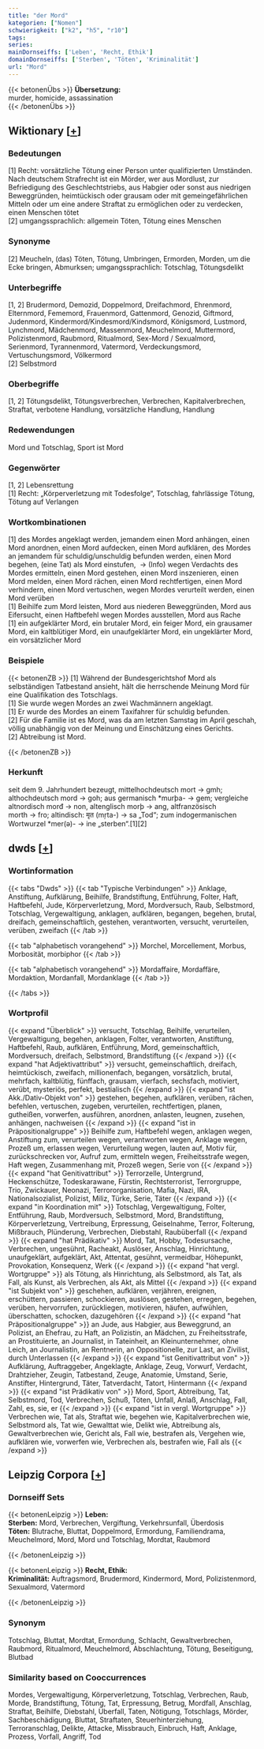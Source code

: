 ```yaml
---
title: "der Mord"
kategorien: ["Nomen"]
schwierigkeit: ["k2", "h5", "r10"]
tags:
series:
mainDornseiffs: ['Leben', 'Recht, Ethik']
domainDornseiffs: ['Sterben', 'Töten', 'Kriminalität']
url: "Mord"
---
```


{{< betonenÜbs >}}
**Übersetzung:**  
murder, homicide, assassination  
{{< /betonenÜbs >}}

## Wiktionary [[+](https://de.wiktionary.org/wiki/Mord)]

### Bedeutungen
[1] Recht: vorsätzliche Tötung einer Person unter qualifizierten Umständen. Nach deutschem Strafrecht ist ein Mörder, wer aus Mordlust, zur Befriedigung des Geschlechtstriebs, aus Habgier oder sonst aus niedrigen Beweggründen, heimtückisch oder grausam oder mit gemeingefährlichen Mitteln oder um eine andere Straftat zu ermöglichen oder zu verdecken, einen Menschen tötet  
[2] umgangssprachlich: allgemein Töten, Tötung eines Menschen  

### Synonyme
[2] Meucheln, (das) Töten, Tötung, Umbringen, Ermorden, Morden, um die Ecke bringen, Abmurksen; umgangssprachlich: Totschlag, Tötungsdelikt  

### Unterbegriffe
[1, 2] Brudermord, Demozid, Doppelmord, Dreifachmord, Ehrenmord, Elternmord, Fememord, Frauenmord, Gattenmord, Genozid, Giftmord, Judenmord, Kindermord/Kindesmord/Kindsmord, Königsmord, Lustmord, Lynchmord, Mädchenmord, Massenmord, Meuchelmord, Muttermord, Polizistenmord, Raubmord, Ritualmord, Sex-Mord / Sexualmord, Serienmord, Tyrannenmord, Vatermord, Verdeckungsmord, Vertuschungsmord, Völkermord  
[2] Selbstmord  

### Oberbegriffe
[1, 2] Tötungsdelikt, Tötungsverbrechen, Verbrechen, Kapitalverbrechen, Straftat, verbotene Handlung, vorsätzliche Handlung, Handlung  

### Redewendungen
Mord und Totschlag, Sport ist Mord  

### Gegenwörter
[1, 2] Lebensrettung  
[1] Recht: „Körperverletzung mit Todesfolge“, Totschlag, fahrlässige Tötung, Tötung auf Verlangen  

### Wortkombinationen
[1] des Mordes angeklagt werden, jemandem einen Mord anhängen, einen Mord anordnen, einen Mord aufdecken, einen Mord aufklären, des Mordes an jemandem für schuldig/unschuldig befunden werden, einen Mord begehen, (eine Tat) als Mord einstufen,  -> (Info) wegen Verdachts des Mordes ermitteln, einen Mord gestehen, einen Mord inszenieren, einen Mord melden, einen Mord rächen, einen Mord rechtfertigen, einen Mord verhindern, einen Mord vertuschen, wegen Mordes verurteilt werden, einen Mord verüben  
[1] Beihilfe zum Mord leisten, Mord aus niederen Beweggründen, Mord aus Eifersucht, einen Haftbefehl wegen Mordes ausstellen, Mord aus Rache  
[1] ein aufgeklärter Mord, ein brutaler Mord, ein feiger Mord, ein grausamer Mord, ein kaltblütiger Mord, ein unaufgeklärter Mord, ein ungeklärter Mord, ein vorsätzlicher Mord  

### Beispiele
{{< betonenZB >}}
[1] Während der Bundesgerichtshof Mord als selbständigen Tatbestand ansieht, hält die herrschende Meinung Mord für eine Qualifikation des Totschlags.  
[1] Sie wurde wegen Mordes an zwei Wachmännern angeklagt.  
[1] Er wurde des Mordes an einem Taxifahrer für schuldig befunden.  
[2] Für die Familie ist es Mord, was da am letzten Samstag im April geschah, völlig unabhängig von der Meinung und Einschätzung eines Gerichts.  
[2] Abtreibung ist Mord.  

{{< /betonenZB >}}
### Herkunft
seit dem 9. Jahrhundert bezeugt, mittelhochdeutsch mort → gmh; althochdeutsch mord → goh; aus germanisch *murþa- → gem; vergleiche altnordisch morđ → non, altenglisch morþ → ang, altfranzösisch morth → fro; altindisch: मृत (mŗta-) → sa „Tod“; zum indogermanischen Wortwurzel *mer(ə)- → ine „sterben“.[1][2]  



## dwds [[+](https://www.dwds.de/wb/Mord)]

### Wortinformation
{{< tabs "Dwds" >}}
{{< tab "Typische Verbindungen" >}}
Anklage, Anstiftung, Aufklärung, Beihilfe, Brandstiftung, Entführung, Folter, Haft, Haftbefehl, Jude, Körperverletzung, Mord, Mordversuch, Raub, Selbstmord, Totschlag, Vergewaltigung, anklagen, aufklären, begangen, begehen, brutal, dreifach, gemeinschaftlich, gestehen, verantworten, versucht, verurteilen, verüben, zweifach
{{< /tab >}}

{{< tab "alphabetisch vorangehend" >}}
Morchel, Morcellement, Morbus, Morbosität, morbiphor
{{< /tab >}}

{{< tab "alphabetisch vorangehend" >}}
Mordaffaire, Mordaffäre, Mordaktion, Mordanfall, Mordanklage
{{< /tab >}}

{{< /tabs >}}

### Wortprofil
{{< expand "Überblick" >}} versucht, Totschlag, Beihilfe, verurteilen, Vergewaltigung, begehen, anklagen, Folter, verantworten, Anstiftung, Haftbefehl, Raub, aufklären, Entführung, Mord, gemeinschaftlich, Mordversuch, dreifach, Selbstmord, Brandstiftung {{< /expand >}}
{{< expand "hat Adjektivattribut" >}} versucht, gemeinschaftlich, dreifach, heimtückisch, zweifach, millionenfach, begangen, vorsätzlich, brutal, mehrfach, kaltblütig, fünffach, grausam, vierfach, sechsfach, motiviert, verübt, mysteriös, perfekt, bestialisch {{< /expand >}}
{{< expand "ist Akk./Dativ-Objekt von" >}} gestehen, begehen, aufklären, verüben, rächen, befehlen, vertuschen, zugeben, verurteilen, rechtfertigen, planen, gutheißen, vorwerfen, ausführen, anordnen, anlasten, leugnen, zusehen, anhängen, nachweisen {{< /expand >}}
{{< expand "ist in Präpositionalgruppe" >}} Beihilfe zum, Haftbefehl wegen, anklagen wegen, Anstiftung zum, verurteilen wegen, verantworten wegen, Anklage wegen, Prozeß um, erlassen wegen, Verurteilung wegen, lauten auf, Motiv für, zurückschrecken vor, Aufruf zum, ermitteln wegen, Freiheitsstrafe wegen, Haft wegen, Zusammenhang mit, Prozeß wegen, Serie von {{< /expand >}}
{{< expand "hat Genitivattribut" >}} Terrorzelle, Untergrund, Heckenschütze, Todeskarawane, Fürstin, Rechtsterrorist, Terrorgruppe, Trio, Zwickauer, Neonazi, Terrororganisation, Mafia, Nazi, IRA, Nationalsozialist, Polizist, Miliz, Türke, Serie, Täter {{< /expand >}}
{{< expand "in Koordination mit" >}} Totschlag, Vergewaltigung, Folter, Entführung, Raub, Mordversuch, Selbstmord, Mord, Brandstiftung, Körperverletzung, Vertreibung, Erpressung, Geiselnahme, Terror, Folterung, Mißbrauch, Plünderung, Verbrechen, Diebstahl, Raubüberfall {{< /expand >}}
{{< expand "hat Prädikativ" >}} Mord, Tat, Hobby, Todesursache, Verbrechen, ungesühnt, Racheakt, Auslöser, Anschlag, Hinrichtung, unaufgeklärt, aufgeklärt, Akt, Attentat, gesühnt, vermeidbar, Höhepunkt, Provokation, Konsequenz, Werk {{< /expand >}}
{{< expand "hat vergl. Wortgruppe" >}} als Tötung, als Hinrichtung, als Selbstmord, als Tat, als Fall, als Kunst, als Verbrechen, als Akt, als Mittel {{< /expand >}}
{{< expand "ist Subjekt von" >}} geschehen, aufklären, verjähren, ereignen, erschüttern, passieren, schockieren, auslösen, gestehen, erregen, begehen, verüben, hervorrufen, zurückliegen, motivieren, häufen, aufwühlen, überschatten, schocken, dazugehören {{< /expand >}}
{{< expand "hat Präpositionalgruppe" >}} an Jude, aus Habgier, aus Beweggrund, an Polizist, an Ehefrau, zu Haft, an Polizistin, an Mädchen, zu Freiheitsstrafe, an Prostituierte, an Journalist, in Tateinheit, an Kleinunternehmer, ohne Leich, an Journalistin, an Rentnerin, an Oppositionelle, zur Last, an Zivilist, durch Unterlassen {{< /expand >}}
{{< expand "ist Genitivattribut von" >}} Aufklärung, Auftraggeber, Angeklagte, Anklage, Zeug, Vorwurf, Verdacht, Drahtzieher, Zeugin, Tatbestand, Zeuge, Anatomie, Umstand, Serie, Anstifter, Hintergrund, Täter, Tatverdacht, Tatort, Hintermann {{< /expand >}}
{{< expand "ist Prädikativ von" >}} Mord, Sport, Abtreibung, Tat, Selbstmord, Tod, Verbrechen, Schuß, Töten, Unfall, Anlaß, Anschlag, Fall, Zahl, es, sie, er {{< /expand >}}
{{< expand "ist in vergl. Wortgruppe" >}} Verbrechen wie, Tat als, Straftat wie, begehen wie, Kapitalverbrechen wie, Selbstmord als, Tat wie, Gewalttat wie, Delikt wie, Abtreibung als, Gewaltverbrechen wie, Gericht als, Fall wie, bestrafen als, Vergehen wie, aufklären wie, vorwerfen wie, Verbrechen als, bestrafen wie, Fall als {{< /expand >}}

## Leipzig Corpora [[+](https://corpora.uni-leipzig.de/en/res?word=Mord&corpusId=deu_newscrawl-public_2018)]

### Dornseiff Sets
{{< betonenLeipzig >}}
**Leben:**  
**Sterben:** Mord, Verbrechen, Vergiftung, Verkehrsunfall, Überdosis  
**Töten:** Blutrache, Bluttat, Doppelmord, Ermordung, Familiendrama, Meuchelmord, Mord, Mord und Totschlag, Mordtat, Raubmord  

{{< /betonenLeipzig >}}


{{< betonenLeipzig >}}
**Recht, Ethik:**  
**Kriminalität:** Auftragsmord, Brudermord, Kindermord, Mord, Polizistenmord, Sexualmord, Vatermord  

{{< /betonenLeipzig >}}

### Synonym
Totschlag, Bluttat, Mordtat, Ermordung, Schlacht, Gewaltverbrechen, Raubmord, Ritualmord, Meuchelmord, Abschlachtung, Tötung, Beseitigung, Blutbad


### Similarity based on Cooccurrences
Mordes, Vergewaltigung, Körperverletzung, Totschlag, Verbrechen, Raub, Morde, Brandstiftung, Tötung, Tat, Erpressung, Betrug, Mordfall, Anschlag, Straftat, Beihilfe, Diebstahl, Überfall, Taten, Nötigung, Totschlags, Mörder, Sachbeschädigung, Bluttat, Straftaten, Steuerhinterziehung, Terroranschlag, Delikte, Attacke, Missbrauch, Einbruch, Haft, Anklage, Prozess, Vorfall, Angriff, Tod


